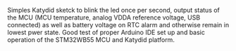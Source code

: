 Simples Katydid sketck to blink the led once per second, output status of the MCU (MCU temperature, analog VDDA reference voltage, USB connected) as well as battery voltage on RTC alarm and otherwise remain in lowest pwer state. 
Good test of proper Arduino IDE set up and basic operation of the STM32WB55 MCU and Katydid platform.
